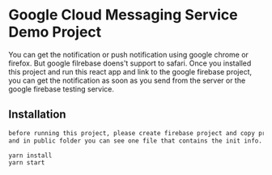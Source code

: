 # Google Cloud Messaging Service Demo Project

You can get the notification or push notification using google chrome or firefox. But google filrebase doens't support to safari. Once you installed this project and run this react app and link to the google firebase project, you can get the notification as soon as you send from the server or the google firebase testing service.


## Installation



```bash
before running this project, please create firebase project and copy project info and replace it 'src/firebase.js' 
and in public folder you can see one file that contains the init info.

yarn install
yarn start
```
